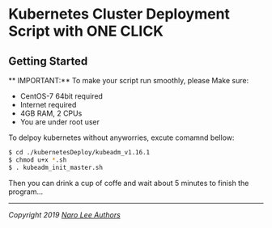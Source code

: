 # Kubernetes Cluster Deployment Script with ONE CLICK

## Getting Started
** IMPORTANT:** To make your script run smoothly, please Make sure:
* CentOS-7 64bit required
* Internet required
* 4GB RAM, 2 CPUs
* You are under root user


To delpoy kubernetes without anyworries, excute comamnd bellow:
```sh
$ cd ./kubernetesDeploy/kubeadm_v1.16.1
$ chmod u+x *.sh
$ . kubeadm_init_master.sh
```
Then you can drink a cup of coffe and wait about 5 minutes to finish the program...




----
_Copyright 2019 [Naro Lee Authors](https://github.com/NaroisCool)_

